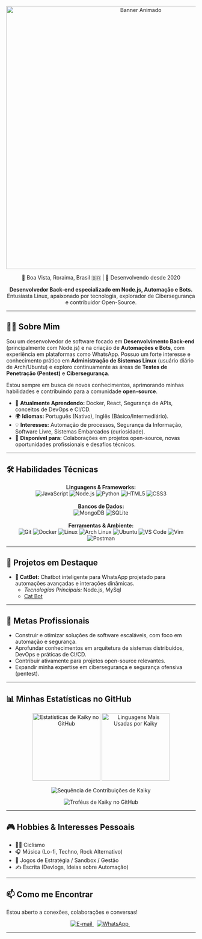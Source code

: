 <p align="center">
  <img src="https://i.pinimg.com/originals/59/b8/60/59b86093b91c031e4a3f4606d9b1cbac.gif" alt="Banner Animado" width="700"> 
</p>

<p align="center">
  📍 Boa Vista, Roraima, Brasil 🇧🇷 | 🚀 Desenvolvendo desde 2020
</p>

<p align="center">
  <strong>Desenvolvedor Back-end especializado em Node.js, Automação e Bots.</strong> <br>
  Entusiasta Linux, apaixonado por tecnologia, explorador de Cibersegurança e contribuidor Open-Source.
</p>

---

## 👨‍💻 Sobre Mim

Sou um desenvolvedor de software focado em **Desenvolvimento Back-end** (principalmente com Node.js) e na criação de **Automações e Bots**, com experiência em plataformas como WhatsApp. Possuo um forte interesse e conhecimento prático em **Administração de Sistemas Linux** (usuário diário de Arch/Ubuntu) e exploro continuamente as áreas de **Testes de Penetração (Pentest)** e **Cibersegurança**.

Estou sempre em busca de novos conhecimentos, aprimorando minhas habilidades e contribuindo para a comunidade **open-source**.

- 🌱 **Atualmente Aprendendo:** Docker, React, Segurança de APIs, conceitos de DevOps e CI/CD.
- 🌍 **Idiomas:** Português (Nativo), Inglês (Básico/Intermediário).
- 💡 **Interesses:** Automação de processos, Segurança da Informação, Software Livre, Sistemas Embarcados (curiosidade).
- 🤝 **Disponível para:** Colaborações em projetos open-source, novas oportunidades profissionais e desafios técnicos.

---

## 🛠️ Habilidades Técnicas

<p align="center">
  <strong>Linguagens & Frameworks:</strong><br>
  <img src="https://img.shields.io/badge/JavaScript-F7DF1E?style=for-the-badge&logo=javascript&logoColor=black" alt="JavaScript">
  <img src="https://img.shields.io/badge/Node.js-339933?style=for-the-badge&logo=nodedotjs&logoColor=white" alt="Node.js">
  <img src="https://img.shields.io/badge/Python-3776AB?style=for-the-badge&logo=python&logoColor=white" alt="Python">
  <img src="https://img.shields.io/badge/HTML5-E34F26?style=for-the-badge&logo=html5&logoColor=white" alt="HTML5">
  <img src="https://img.shields.io/badge/CSS3-1572B6?style=for-the-badge&logo=css3&logoColor=white" alt="CSS3">
  <br><br>
  <strong>Bancos de Dados:</strong><br>
  <img src="https://img.shields.io/badge/MongoDB-47A248?style=for-the-badge&logo=mongodb&logoColor=white" alt="MongoDB">
  <img src="https://img.shields.io/badge/SQLite-003B57?style=for-the-badge&logo=sqlite&logoColor=white" alt="SQLite">
  <br><br>
  <strong>Ferramentas & Ambiente:</strong><br>
  <img src="https://img.shields.io/badge/Git-F05032?style=for-the-badge&logo=git&logoColor=white" alt="Git">
  <img src="https://img.shields.io/badge/Docker-2496ED?style=for-the-badge&logo=docker&logoColor=white" alt="Docker"> 
  <img src="https://img.shields.io/badge/Linux-FCC624?style=for-the-badge&logo=linux&logoColor=black" alt="Linux">
  <img src="https://img.shields.io/badge/Arch%20Linux-1793D1?style=for-the-badge&logo=archlinux&logoColor=white" alt="Arch Linux">
  <img src="https://img.shields.io/badge/Ubuntu-E95420?style=for-the-badge&logo=ubuntu&logoColor=white" alt="Ubuntu">
  <img src="https://img.shields.io/badge/Visual%20Studio%20Code-007ACC?style=for-the-badge&logo=visualstudiocode&logoColor=white" alt="VS Code">
   <img src="https://img.shields.io/badge/Vim-019733?style=for-the-badge&logo=vim&logoColor=white" alt="Vim">
  <img src="https://img.shields.io/badge/Postman-FF6C37?style=for-the-badge&logo=postman&logoColor=white" alt="Postman">
</p>

---

## 🚀 Projetos em Destaque


- **🤖 CatBot:** Chatbot inteligente para WhatsApp projetado para automações avançadas e interações dinâmicas.
  - *Tecnologias Principais:* Node.js, MySql
  - [Cat Bot](https://github.com/Kaikygr/galactic-cat)
---

## 🎯 Metas Profissionais

- Construir e otimizar soluções de software escaláveis, com foco em automação e segurança.
- Aprofundar conhecimentos em arquitetura de sistemas distribuídos, DevOps e práticas de CI/CD.
- Contribuir ativamente para projetos open-source relevantes.
- Expandir minha expertise em cibersegurança e segurança ofensiva (pentest).

---

## 📊 Minhas Estatísticas no GitHub

<p align="center">
  <img height="180em" src="https://github-readme-stats.vercel.app/api?username=kaikygr&show_icons=true&theme=radical&hide_border=true&count_private=true&include_all_commits=true&rank_icon=github" alt="Estatísticas de Kaiky no GitHub">
  <img height="180em" src="https://github-readme-stats.vercel.app/api/top-langs/?username=kaikygr&layout=compact&langs_count=8&theme=radical&hide_border=true" alt="Linguagens Mais Usadas por Kaiky">
</p>
<p align="center">
  <img src="https://github-readme-streak-stats.herokuapp.com/?user=kaikygr&theme=radical&hide_border=true" alt="Sequência de Contribuições de Kaiky">
</p>
<p align="center">
  <img src="https://github-profile-trophy.vercel.app/?username=kaikygr&theme=dracula&no-frame=true&no-bg=true&margin-w=15&margin-h=15" alt="Troféus de Kaiky no GitHub">
</p>

---

## 🎮 Hobbies & Interesses Pessoais

- 🚴‍♂️ Ciclismo
- 🎧 Música (Lo-fi, Techno, Rock Alternativo)
- 🎲 Jogos de Estratégia / Sandbox / Gestão
- ✍️ Escrita (Devlogs, Ideias sobre Automação)

---

## 📫 Como me Encontrar

Estou aberto a conexões, colaborações e conversas!

<p align="center">
  <a href="mailto:kaikygomesribeiroof@gmail.com" target="_blank">
    <img src="https://img.shields.io/badge/Gmail-D14836?style=for-the-badge&logo=gmail&logoColor=white" alt="E-mail">
  </a>
  &nbsp; <a href="https://wa.me/5595991264582" target="_blank">
    <img src="https://img.shields.io/badge/WhatsApp-25D366?style=for-the-badge&logo=whatsapp&logoColor=white" alt="WhatsApp">
  </a>
   &nbsp; </p>

---

